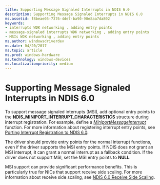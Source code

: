 ```yaml
---
title: Supporting Message Signaled Interrupts in NDIS 6.0
description: Supporting Message Signaled Interrupts in NDIS 6.0
ms.assetid: f8beae05-7376-4de7-ba90-90e8aa7da802
keywords:
- interrupts WDK networking , adding entry points
- message-signaled interrupts WDK networking , adding entry points
- MSIs WDK networking , adding entry points
ms.author: windowsdriverdev
ms.date: 04/20/2017
ms.topic: article
ms.prod: windows-hardware
ms.technology: windows-devices
ms.localizationpriority: medium
---
```


# Supporting Message Signaled Interrupts in NDIS 6.0





To support message signaled interrupts (MSI), add optional entry points to the [**NDIS\_MINIPORT\_INTERRUPT\_CHARACTERISTICS**](https://msdn.microsoft.com/library/windows/hardware/ff566465) structure during interrupt registration. For example, define a [*MiniportMessageInterrupt*](https://msdn.microsoft.com/library/windows/hardware/ff559407) function. For more information about registering interrupt entry points, see [Porting Interrupt Registration to NDIS 6.0](porting-interrupt-registration-to-ndis-6-0.md).

The driver should provide entry points for the normal interrupt functions, even if the driver supports the MSI entry points. If NDIS does not grant an MSI interrupt, it can grant a normal interrupt as a fallback condition. If the driver does not support MSI, set the MSI entry points to **NULL**.

MSI support can provide significant performance benefits. This is particularly true for NICs that support receive side scaling. For more information about receive side scaling, see [NDIS 6.0 Receive Side Scaling](https://msdn.microsoft.com/library/windows/hardware/ff567232).

 

 





